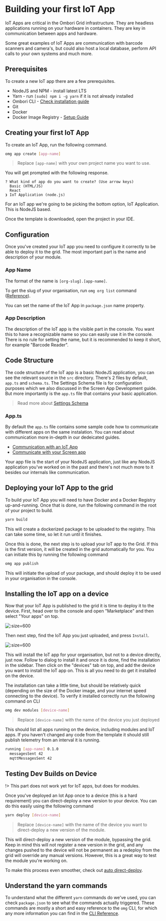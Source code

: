 # Building your first IoT App

IoT Apps are critical in the Ombori Grid infrastructure. They are headless applications running on your hardware in containers. They are key in communication between apps and hardware. 

Some great examples of IoT Apps are communication with barcode scanners and camera's, but could also host a local database, perform API calls to your own systems and much more.

## Prerequisites
To create a new IoT app there are a few prerequisites.

* NodeJS and NPM - install latest LTS
* Yarn - run `[sudo] npm i -g yarn` if it is not already installed
* Ombori CLI - [Check installation guide](/cli/setup.md)
* Git
* Docker
* Docker Image Registry - [Setup Guide](/iot-development/setup-docker-image-registry.md)

## Creating your first IoT App
To create an IoT App, run the following command.

```bash
omg app create [app-name]
```
> Replace `[app-name]` with your own project name you want to use. 

You will get prompted with the following response.
```
? What kind of app do you want to create? (Use arrow keys)
  Basic (HTML/JS) 
  React 
❯ IoT Application (node.js) 
```
For an IoT app we're going to be picking the bottom option, IoT Application. This is NodeJS based.

Once the template is downloaded, open the project in your IDE.

## Configuration
Once you've created your IoT app you need to configure it correctly to be able to deploy it to the grid. The most important part is the name and description of your module. 

### App Name
The format of the name is `[org-slug].[app-name]`.

To get the slug of your organisation, run `omg org list` command ([Reference](/cli/reference?id=list-organisations)). 

You can set the name of the IoT App in `package.json` name property. 

### App Description
The description of the IoT app is the visible part in the console. You want this to have a recognizable name so you can easily use it in the console. There is no rule for setting the name, but it is recommended to keep it short, for example "Barcode Reader".

## Code Structure
The code structure of the IoT app is a basic NodeJS application, you can see the relevant source in the `src` directory. There's 2 files by default, `app.ts` and `schema.ts`. The Settings Schema file is for configuration purposes which we also discussed in the Screen App Development guide. But more importantly is the `app.ts` file that contains your basic application.

> Read more about [Settings Schema](/concepts/schema.md)
### App.ts
By default the `app.ts` file contains some sample code how to communicate with different apps on the same instalation. You can read about communication more in-depth in our dedeicated guides.

- [Communication with an IoT App](/iot-development/communication)
- [Communicate with your Screen app](/app-development/communication)

Your app file is the start of your NodeJS application, just like any NodeJS application you've worked on in the past and there's not much more to it besides our internals like communication.

## Deploying your IoT App to the grid
To build your IoT App you will need to have Docker and a Docker Registry up-and-running. Once that is done, run the following command in the root of your project to build.

```bash
yarn build
```

This will create a dockerized package to be uploaded to the registry. This can take some time, so let it run until it finishes.

Once this is done, the next step is to upload your IoT app to the Grid. If this is the first version, it will be created in the grid automatically for you. You can initiate this by running the following command

```bash
omg app publish
```

This will initiate the upload of your package, and should deploy it to be used in your organisation in the console.

## Installing the IoT app on a device
Now that your IoT App is published to the grid it is time to deploy it to the device. First, head over to the console and open "Marketplace" and then select "Your apps" on top.

![](/images/marketplace-your-apps.png ":size=600")

Then next step, find the IoT App you just uploaded, and press `Install`.

![](/images/marketplace-iot-app.png ":size=600")

This will install the IoT app for your organisation, but not to a device directly, just now. Follow to dialog to install it and once it is done, find the installation in the sidebar. Then click on the "devices" tab on top, and add the device you want to install the IoT app on. This is all you need to do get it installed on the device.

The installation can take a little time, but should be relatively quick (depending on the size of the Docker image, and your internet speed connecting to the device). To verify it installed correctly run the following command on CLI

```bash
omg dev modules [device-name]
```
> Replace `[device-name]` with the name of the device you just deployed

This should list all apps running on the device, including modules and IoT apps. If you haven't changed any code from the template it should still publish telemetry from an interval it is running.

```bash
running [app-name] 0.1.0
  messagesSent 42
  mqttMessagesSent 42
```

## Testing Dev Builds on Device
!> This part does not work yet for IoT apps, but does for modules.

Once you've deployed an Iot App once to a device (this is a hard requirement) you can direct-deploy a new version to your device. You can do this easily using the following command
```bash
yarn deploy [device-name]
```
> Replace `[device-name]` with the name of the device you want to direct-deploy a new version of the module.

This will direct-deploy a new version of the module, bypassing the grid. Keep in mind this will not register a new version in the grid, and any changes pushed to the device will not be permanent as a redeploy from the grid will override any manual versions. However, this is a great way to test the module you're working on.

To make this process even smoother, check out [auto direct-deploy](/iot-development/direct-deploy-debug.md).

## Understand the yarn commands
To understand what the different `yarn` commands do we've used, you can check `package.json` to see what the commands actually triggered. These commands are mostly a short and easy reference to the `omg` CLI, for which any more information you can find in the [CLI Reference](/cli/reference.md).